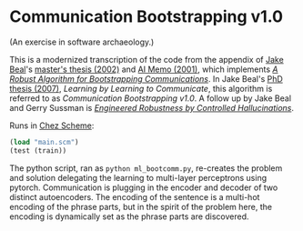 # Communication Bootstrapping v1.0

(An exercise in software archaeology.)

This is a modernized transcription of the code from the appendix of
[Jake Beal](http://jakebeal.com/)'s
[master's thesis (2002)](https://groups.csail.mit.edu/mac/projects/amorphous/paperlisting.html#beal-masters) and
[AI Memo (2001)](https://dspace.mit.edu/bitstream/handle/1721.1/6082/AIM-2001-016.pdf?sequence=2),
which implements [_A Robust Algorithm for Bootstrapping Communications_](https://groups.csail.mit.edu/mac/projects/amorphous/Bootstrap/).
In Jake Beal's [PhD thesis (2007)](http://web.mit.edu/jakebeal/www/Publications/LearningByLearningToCommunicate.pdf), _Learning by Learning to Communicate_, this algorithm is referred to as _Communication Bootstrapping v1.0_. A follow up by Jake Beal and Gerry Sussman is [_Engineered Robustness by Controlled Hallucinations_](http://www.aaai.org/Papers/Symposia/Fall/2008/FS-08-06/FS08-06-002.pdf).

Runs in [Chez Scheme](https://cisco.github.io/ChezScheme/):
```scheme
(load "main.scm")
(test (train))
```

The python script, ran as `python ml_bootcomm.py`, re-creates the problem and solution delegating the learning to multi-layer perceptrons using pytorch. Communication is plugging in the encoder and decoder of two distinct autoencoders. The encoding of the sentence is a multi-hot encoding of the phrase parts, but in the spirit of the problem here, the encoding is dynamically set as the phrase parts are discovered.
